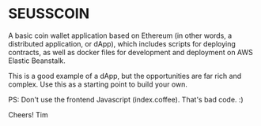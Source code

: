 # SEUSSCOIN

A basic coin wallet application based on Ethereum (in other words, a distributed application, or dApp), which includes scripts for deploying contracts, as well as docker files for development and deployment on AWS Elastic Beanstalk.

This is a good example of a dApp, but the opportunities are far rich and complex. Use this as a starting point to build your own.

PS: Don't use the frontend Javascript (index.coffee). That's bad code. :)

Cheers!
Tim
